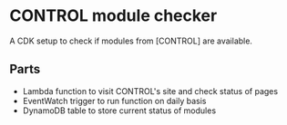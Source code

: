 # CONTROL module checker

A CDK setup to check if modules from [CONTROL] are available.

## Parts

- Lambda function to visit CONTROL's site and check status of pages
- EventWatch trigger to run function on daily basis
- DynamoDB table to store current status of modules
